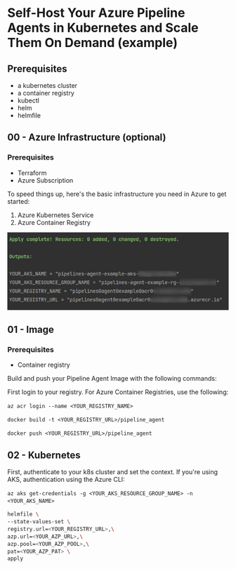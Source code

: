 # Self-Host Your Azure Pipeline Agents in Kubernetes and Scale Them On Demand (example)

## Prerequisites
- a kubernetes cluster
- a container registry
- kubectl
- helm
- helmfile

## 00 - Azure Infrastructure (optional)

### Prerequisites
- Terraform
- Azure Subscription

To speed things up, here's the basic infrastructure you need in Azure to get started:
1. Azure Kubernetes Service
2. Azure Container Registry

![Terraform Output](docs/terraform_output.png)

## 01 - Image

### Prerequisites
- Container registry

Build and push your Pipeline Agent Image with the following commands:

First login to your registry.  For Azure Container Registries, use the following:

`az acr login --name <YOUR_REGISTRY_NAME>`

`docker build -t <YOUR_REGISTRY_URL>/pipeline_agent`

`docker push <YOUR_REGISTRY_URL>/pipeline_agent`

## 02 - Kubernetes

First, authenticate to your k8s cluster and set the context.  If you're using AKS, authentication using the Azure CLI:

`az aks get-credentials -g <YOUR_AKS_RESOURCE_GROUP_NAME> -n <YOUR_AKS_NAME>`

```bash
helmfile \
--state-values-set \
registry.url=<YOUR_REGISTRY_URL>,\
azp.url=<YOUR_AZP_URL>,\
azp.pool=<YOUR_AZP_POOL>,\
pat=<YOUR_AZP_PAT> \
apply
```